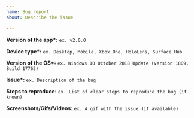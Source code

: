 ```yaml
---
name: Bug report
about: Describe the issue

---
```


<b>Version of the app*:</b>
`ex. v2.0.0`

<b>Device type*:</b>
`ex. Desktop, Mobile, Xbox One, HoloLens, Surface Hub`

<b>Version of the OS*:</b>
`ex. Windows 10 October 2018 Update (Version 1809, Build 17763)`

<b>Issue*:</b>
`ex. Description of the bug`

<b>Steps to reproduce:</b>
`ex. List of clear steps to reproduce the bug (if known)`

<b>Screenshots/Gifs/Videos:</b>
`ex. A gif with the issue (if available)`
